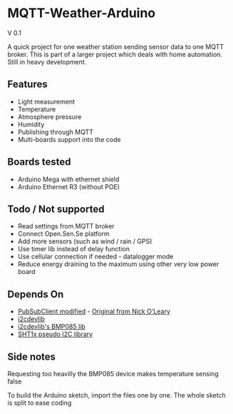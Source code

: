 MQTT-Weather-Arduino
====================
V 0.1

A quick project for one weather station sending sensor data to one MQTT broker. This is part of a larger project which deals with home automation.
Still in heavy development.


## Features ##
- Light measurement
- Temperature
- Atmosphere pressure
- Humidity
- Publishing through MQTT
- Multi-boards support into the code

## Boards tested ##

- Arduino Mega with ethernet shield
- Arduino Ethernet R3 (without POE)


## Todo / Not supported ##

- Read settings from MQTT broker
- Connect Open.Sen.Se platform
- Add more sensors (such as wind / rain / GPS)
- Use timer lib instead of delay function
- Use cellular connection if needed - datalogger mode
- Reduce energy draining to the maximum using other very low power board 


## Depends On ##

- [PubSubClient modified](https://github.com/sosandroid/pubsubclient) - [Original from Nick O'Leary](https://github.com/knolleary/pubsubclient)
- [i2cdevlib](https://github.com/jrowberg/i2cdevlib)
- [i2cdevlib's BMP085 lib](https://github.com/jrowberg/i2cdevlib/tree/master/Arduino/BMP085)
- [SHT1x pseudo I2C library](https://github.com/practicalarduino/SHT1x)

## Side notes ##

Requesting too heavilly the BMP085 device makes temperature sensing false

To build the Arduino sketch, import the files one by one. The whole sketch is split to ease coding